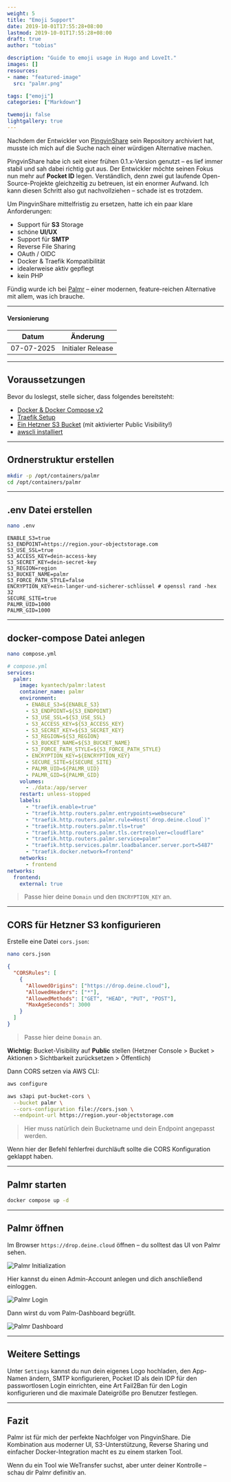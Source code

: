 ```yaml
---
weight: 5
title: "Emoji Support"
date: 2019-10-01T17:55:28+08:00
lastmod: 2019-10-01T17:55:28+08:00
draft: true
author: "tobias"

description: "Guide to emoji usage in Hugo and LoveIt."
images: []
resources:
- name: "featured-image"
  src: "palmr.png"

tags: ["emoji"]
categories: ["Markdown"]

twemoji: false
lightgallery: true
---
```


Nachdem der Entwickler von [PingvinShare](https://github.com/stonith404/pingvin-share) sein Repository archiviert hat, musste ich mich auf die Suche nach einer würdigen Alternative machen.
<!--more-->

PingvinShare habe ich seit einer frühen 0.1.x-Version genutzt – es lief immer stabil und sah dabei richtig gut aus. Der Entwickler möchte seinen Fokus nun mehr auf **Pocket ID** legen. Verständlich, denn zwei gut laufende Open-Source-Projekte gleichzeitig zu betreuen, ist ein enormer Aufwand. Ich kann diesen Schritt also gut nachvollziehen – schade ist es trotzdem.

Um PingvinShare mittelfristig zu ersetzen, hatte ich ein paar klare Anforderungen:


- Support für **S3** Storage
- schöne **UI/UX**
- Support für **SMTP**
- Reverse File Sharing 
- OAuth / OIDC
- Docker & Traefik Kompatibilität
- idealerweise aktiv gepflegt
- kein PHP

Fündig wurde ich bei [Palmr](https://github.com/kyantech/Palmr) – einer modernen, feature-reichen Alternative mit allem, was ich brauche.

---

#### Versionierung
Datum | Änderung
--|--
07-07-2025| Initialer Release

---

## Voraussetzungen

Bevor du loslegst, stelle sicher, dass folgendes bereitsteht:

- [Docker & Docker Compose v2](/posts/server-setup#5-docker-und-docker-compose)
- [Traefik Setup](/posts/traefik)
- [Ein Hetzner S3 Bucket](https://www.hetzner.com/storage/object-storage/) (mit aktivierter Public Visibility!)
- [awscli installiert](https://docs.aws.amazon.com/cli/latest/userguide/getting-started-install.html)

---

## Ordnerstruktur erstellen

```bash
mkdir -p /opt/containers/palmr
cd /opt/containers/palmr
```

---

## .env Datei erstellen

```bash
nano .env
```

```env
ENABLE_S3=true
S3_ENDPOINT=https://region.your-objectstorage.com
S3_USE_SSL=true
S3_ACCESS_KEY=dein-access-key
S3_SECRET_KEY=dein-secret-key
S3_REGION=region
S3_BUCKET_NAME=palmr
S3_FORCE_PATH_STYLE=false
ENCRYPTION_KEY=ein-langer-und-sicherer-schlüssel # openssl rand -hex 32
SECURE_SITE=true
PALMR_UID=1000
PALMR_GID=1000
```

---

## docker-compose Datei anlegen

```bash
nano compose.yml
```

```yaml
# compose.yml
services:
  palmr:
    image: kyantech/palmr:latest
    container_name: palmr
    environment:
      - ENABLE_S3=${ENABLE_S3}
      - S3_ENDPOINT=${S3_ENDPOINT}
      - S3_USE_SSL=${S3_USE_SSL}
      - S3_ACCESS_KEY=${S3_ACCESS_KEY}
      - S3_SECRET_KEY=${S3_SECRET_KEY}
      - S3_REGION=${S3_REGION}
      - S3_BUCKET_NAME=${S3_BUCKET_NAME}
      - S3_FORCE_PATH_STYLE=${S3_FORCE_PATH_STYLE}
      - ENCRYPTION_KEY=${ENCRYPTION_KEY}
      - SECURE_SITE=${SECURE_SITE}
      - PALMR_UID=${PALMR_UID}
      - PALMR_GID=${PALMR_GID}
    volumes:
      - ./data:/app/server
    restart: unless-stopped
    labels:
      - "traefik.enable=true"
      - "traefik.http.routers.palmr.entrypoints=websecure"
      - "traefik.http.routers.palmr.rule=Host(`drop.deine.cloud`)"
      - "traefik.http.routers.palmr.tls=true"
      - "traefik.http.routers.palmr.tls.certresolver=cloudflare"
      - "traefik.http.routers.palmr.service=palmr"
      - "traefik.http.services.palmr.loadbalancer.server.port=5487"
      - "traefik.docker.network=frontend"
    networks:
      - frontend
networks:
  frontend:
    external: true
```

> Passe hier deine `Domain` und den `ENCRYPTION_KEY` an.

---

## CORS für Hetzner S3 konfigurieren

Erstelle eine Datei `cors.json`:

```bash
nano cors.json
```

```json
{
  "CORSRules": [
    {
      "AllowedOrigins": ["https://drop.deine.cloud"],
      "AllowedHeaders": ["*"],
      "AllowedMethods": ["GET", "HEAD", "PUT", "POST"],
      "MaxAgeSeconds": 3000
    }
  ]
}
```
> Passe hier deine `Domain` an.

**Wichtig:** Bucket-Visibility auf **Public** stellen (Hetzner Console > Bucket > Aktionen > Sichtbarkeit zurücksetzen > Öffentlich)

Dann CORS setzen via AWS CLI:

```bash
aws configure
```

```bash
aws s3api put-bucket-cors \
  --bucket palmr \
  --cors-configuration file://cors.json \
  --endpoint-url https://region.your-objectstorage.com
```

> Hier muss natürlich dein Bucketname und dein Endpoint angepasst werden.

Wenn hier der Befehl fehlerfrei durchläuft sollte die CORS Konfiguration geklappt haben.

---

## Palmr starten

```bash
docker compose up -d
```

---

## Palmr öffnen

Im Browser `https://drop.deine.cloud` öffnen – du solltest das UI von Palmr sehen. 

![Palmr Initialization](palmr1.png)

Hier kannst du einen Admin-Account anlegen und dich anschließend einloggen.

![Palmr Login](palmr2.png)

Dann wirst du vom Palm-Dashboard begrüßt.

![Palmr Dashboard](palmr3.png)

---

## Weitere Settings

Unter `Settings` kannst du nun dein eigenes Logo hochladen, den App-Namen ändern, SMTP konfigurieren, Pocket ID als dein IDP für den passwortlosen Login einrichten, eine Art Fail2Ban für den Login konfigurieren und die maximale Dateigröße pro Benutzer festlegen.

---

## Fazit

Palmr ist für mich der perfekte Nachfolger von PingvinShare. Die Kombination aus moderner UI, S3-Unterstützung, Reverse Sharing und einfacher Docker-Integration macht es zu einem starken Tool.

Wenn du ein Tool wie WeTransfer suchst, aber unter deiner Kontrolle – schau dir Palmr definitiv an.

